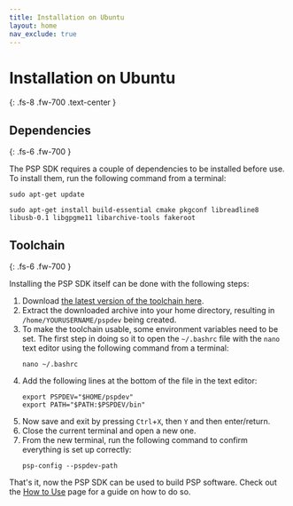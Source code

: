 ```yaml
---
title: Installation on Ubuntu
layout: home
nav_exclude: true
---
```


# Installation on Ubuntu
{: .fs-8 .fw-700 .text-center }

## Dependencies
{: .fs-6 .fw-700 }

The PSP SDK requires a couple of dependencies to be installed before use. To install them, run the following command from a terminal:

```shell
sudo apt-get update
```

```shell
sudo apt-get install build-essential cmake pkgconf libreadline8 libusb-0.1 libgpgme11 libarchive-tools fakeroot
```

## Toolchain 
{: .fs-6 .fw-700 }

Installing the PSP SDK itself can be done with the following steps:

1. Download [the latest version of the toolchain here](https://github.com/pspdev/pspdev/releases/latest/download/pspdev-ubuntu-latest-x86_64.tar.gz).
2. Extract the downloaded archive into your home directory, resulting in `/home/YOURUSERNAME/pspdev` being created.
3. To make the toolchain usable, some environment variables need to be set. The first step in doing so it to open the `~/.bashrc` file with the `nano` text editor using the following command from a terminal:
    ```shell
    nano ~/.bashrc
    ```
4. Add the following lines at the bottom of the file in the text editor:
    ```shell
    export PSPDEV="$HOME/pspdev"
    export PATH="$PATH:$PSPDEV/bin"
    ```
5. Now save and exit by pressing `Ctrl`+`X`, then `Y` and then enter/return.
6. Close the current terminal and open a new one.
7. From the new terminal, run the following command to confirm everything is set up correctly:
    ```shell
    psp-config --pspdev-path
    ```

That's it, now the PSP SDK can be used to build PSP software. Check out the [How to Use](../how_to_use.html) page for a guide on how to do so.
